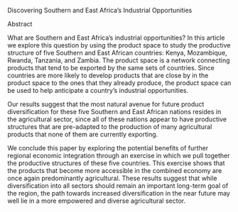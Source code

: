Discovering Southern and East Africa’s Industrial Opportunities

Abstract

What are Southern and East Africa’s industrial
opportunities? In this article we explore this
question by using the product space to study the
productive structure of five Southern and East
African countries: Kenya, Mozambique, Rwanda,
Tanzania, and Zambia. The product space is a
network connecting products that tend to be
exported by the same sets of countries. Since
countries are more likely to develop products
that are close by in the product space to the ones
that they already produce, the product space can
be used to help anticipate a country’s industrial
opportunities. 

Our results suggest that the most natural avenue
for future product diversification for these five
Southern and East African nations resides in the
agricultural sector, since all of these nations appear
to have productive structures that are pre-adapted
to the production of many agricultural products
that none of them are currently exporting. 

We conclude this paper by exploring the potential
benefits of further regional economic integration
through an exercise in which we pull together the
productive structures of these five countries. This
exercise shows that the products that become more
accessible in the combined economy are once again
predominantly agricultural. These results suggest
that while diversification into all sectors should
remain an important long-term goal of the region,
the path towards increased diversification in the
near future may well lie in a more empowered and
diverse agricultural sector.